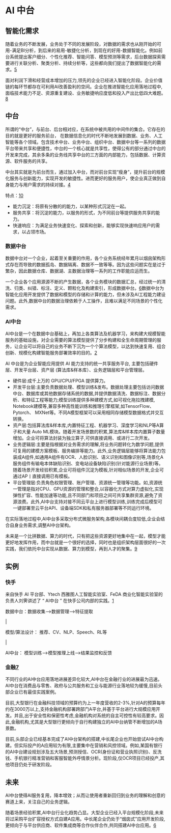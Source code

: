 # AI 中台

## 智能化需求

随着业务的不断发展，业务处于不同的发展阶段，对数据的需求也从刚开始的可用-满足BI分析，到后来的易用-敏捷化分析，到现在的好用-数据智能化。例如前台系统提出客户细分、个性化推荐、智能问答、模型预测等需求，后台数据探索需要进行关联分析、聚类分析、持续分析等，这些都向我们提出了数据智能化的需求。[5]

面对利润下滑和经营成本增加的压力,领先的企业已经进入智能化阶段。企业价值链的每环节都存在可利用AI改善盈利的空间。企业在推进智能化应用落地过程中,面临技术能力不足、资源重复建设、业务敏捷响应度低和投入产出比低四大难题。[8]


## 中台

所谓的“中台”，与前台、后台相对应，在系统中被共用的中间件的集合。它存在的目的就是更好的服务前台， 在数据信息化的时代不断地发展到数据、业务、人工智能等各个领域。包含技术中台、业务中台、组织中台、数据中台等一系列的数据平台带来共享和便捷性，中台的一个核心就是共享性，使得公有的部分通过中台的开发来完成，其余多条的业务线共享中台的三方面的内部能力，包括数据、计算资源、软件服务的共享。



中台其实就是为前台而生，通过加入中台，而对前台实现“瘦身”，提升前台的规模化服务与创新能力，实现开发的敏捷性。进而更好的服务用户，使企业真正做到自身能力与用户需求的持续对接。[4]

特点：[10]

- 能力沉淀：将原有分散的的能力，以某种形式沉淀在一起。
- 服务共享：将沉淀的能力，以服务的形式，为不同前台等提供服务共享的能力。
- 快速响应：为满足业务快速变化、探索和创新，能够实现快速响应用户的需求，以占领市场。

### 数据中台

数据中台对一个企业，起着至关重要的作用，各个业务系统经年累月以烟囱架构形式存在而导致的数据孤岛、数据隔离、数据不一致等等。因为这些问题实在是过于繁杂，因此数据仓库、数据湖、主数据治理等一系列的工作职能应运而生。

一个企业各个应用源源不断的产生数据，各个业务模块的数据汇总，经过统一的清洗、归类、纠错、标注、定义、颗粒化及构建索引，形成数据中台。[6]数据中台为智能化应用开发提供了数据和模型的存储和计算的能力，但未涉及AI工程能力建设问题。此外,数据中台的数据治理依赖于人工操作，且难以满足不同场景的个性化需求。

### AI中台

AI中台是一个在数据中台基础上，再加上各类算法及机器学习，来构建大规模智能服务的基础设施，对企业需要的算法模型提供了分步构建和全生命周期管理的服务，让企业可以将自己的业务不断下沉为一个个算法模型，以达到快速复用、组合创新、规模化构建智能服务部署效率的目的。[2]

AI 中台是为企业智能应用提供 AI 能力支持的统一共享服务平台, 主要包括硬件层、开发平台层、资产层 (算法库\&样本库）、业务逻辑层和平台管理层。

- 硬件层:成千上万的 GPU/CPU/FPGA 提供算力。
- 开发平台层:主要负责数据处理、模型训练&发布。数据处理主要包括访问数据中台、数据库或其他数据存储系统的数据,并提供数据淸洗、数据标注、数据分析、和特征工程等能力;模型训练提供多种建模方式,如可视化拖拉拽建模, Notebook建模等,兼容多种高性能训练和推理引擎框架,如TensorFlow、 Pytorch、 MXNet等。不同A模型框架可以采用相同存储模型数据格式并交互转换。
- 资产层:包括算法库&样本库,内置特征工程、机器学习、深度学习和NLP等A算子和大量 Auto ML模块。随着开发场景数的积累,算法库&样本库内置算子数量增加。企业可将算法封装为独立算子,可供直接调用、或进行二次开发。
- 业务逻辑层:主要是指根据对业务需求的理解,将业务问题转化为数学问题,提供可复用的建模方案模板、服务编排等能力。此外,业务逻辑层能够将算法能力包装成A组件,如通用A组件有OCR、人脸识别、语义识别和图像识别等,场景化A服务组件有输电本体缺陷识别、变电站设备缺陷识别(针对能源行业场景)等。随着场景开发经验积累,企业可将组件沉淀为模板,针对相似场景的开发,企业可通过AP丨直接调用已有模板。
- 平台管理层:负责角色权限管理、账户管理、资源统一管理等功能。如,资源统一管理是指对CPU、GPU资源的管理和整合,以容器化方式对算力虚拟化,实现弹性扩容、性能加速等功能,且不同部门和项目之间可共享集群资源,避免了资源浪费。此外,AI中台支持对接不同云平台上进行模型训练,训练完成后模型可一键部署至云平台API、设备端SDK和私有服务器部署等不同运行环境。

在实际落地过程中,AI中台多采取分布式微服务架构,各模块间耦合度较低,企业会结合自身业务需求,调整AI中台架构。

未来是一个比拼数据、算力的时代，只有把这些资源更好地集中在一起，模型才能更好地发挥作用，而中台就是一个很好的选择，同时也是组织架构层面很好的一次实践，我们依托中台实现从数据、算力到模型，再到人才的聚集。[9]

## 实例

### 快手

来自快手 AI 平台部、Ytech 西雅图人工智能实验室、FeDA 商业化智能实验室的负责人刘霁讲述了 “ AI中台 ” 在快手公司内部的实践。[1]

数据中台：数据收集——>数据管理——>特征提取

|

模型/算法设计：  推荐、CV、NLP、Speech、RL等

|

AI中台： 模型训练——>模型推理上线——>结果监控和反馈

### 金融[7]

不同行业的AI中台应用落地进展差异化较大,AI中台在金融行业的进展最为迅速。AI中台在消费品与零售、政府与公共服务和工业与能源行业落地较为缓慢,目前头部企业已有最佳实践案例。

目前,大型银行在金融科技领域的预算约为上一年度营收的2-3%,针对A的预算每年约在3000万以上,支持金融机构部署跨部门A平台,并基于平台进行大规模应用开发。并且,出于安全性和保密性考虑,金融机构对系统的自主可控性有较高要求。因此,金融机构,尤其是大型银行更倾向于自行构建独立的AI中台纳管不断增加的A场景数。

目前,头部企业已经基本完成了AI中台架构的搭建,中长尾企业也开始尝试AI中台构建。但实际投产的A应用较为有限,主要集中在营销和风控领域。例如,某国有银行的AI中台建设规划涉及五大场景,预测授信、OCR(身份证和营业执照识别)、反洗钱、手机银行精准营销和客服智能外呼情景分析。现阶段,仅OCR项目已经投产,其他项目仍处于研发阶段。



## 未来

AI中台使得AI服务复用，降本增效；从而让使用者重新回归到业务的理解和创意的赛道上来，关注自己的业务逻辑。

随着场景经验积累,AI中台行业化趋势凸显。大型企业已经入平台规模化阶段,未来将过采购平台扩容授权方式自建A应用。中长尾企业仍处于“烟囱式”应用开发阶段,更倾向于与平台供应商、软件集成商等合作伙伴合作,共同搭建AI中台应用。[6]


[1]: http://www.mittrchina.com/news/5144
[2]: http://www.woshipm.com/ai/2679608.html
[3]: https://www.sohu.com/a/411682134_354973
[4]: https://zhuanlan.zhihu.com/p/130959439
[5]: https://www.epubit.com/articleDetails?id=1567da9f096e4a338c70a861ba3ed621
[6]: https://blog.csdn.net/m0_52274166/article/details/110815537
[7]: https://www.sgpjbg.com/i-19506.html
[8]: https://www.sgpjbg.com/baogao/23268.html
[9]: https://www.infoq.cn/article/MkahUhaFItyt1ThXW95b
[10]: https://xie.infoq.cn/article/df06331b2ca8c734d80a874ed

